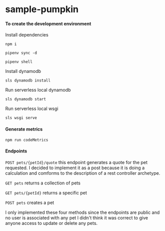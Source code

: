 # sample-pumpkin
#### To create the development environment

Install dependencies

`npm i`

`pipenv sync -d`

`pipenv shell`

Install dynamodb

`sls dynamodb install`

Run serverless local dynamodb

`sls dynamodb start`

Run serverless local wsgi

`sls wsgi serve`

#### Generate metrics

`npm run codeMetrics`

#### Endpoints

`POST pets/{petId}/quote` this endpoint generates a quote for the pet requested. I decided to implement it as a post because it is doing a calculation and comforms to the description of a rest controller archetype. 

`GET pets` returns a collection of pets

`GET pets/{petId}` returns a specific pet

`POST pets` creates a pet

I only implemented these four methods since the endpoints are public and no user is associated with any pet I didn't think it was correct to give anyone access to update or delete any pets.
